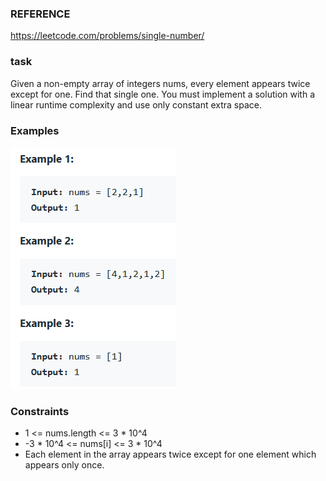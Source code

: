### REFERENCE
https://leetcode.com/problems/single-number/

### task
Given a non-empty array of integers nums, every element appears twice except for one. Find that single one.
You must implement a solution with a linear runtime complexity and use only constant extra space.

### Examples
![alt text](single-number.PNG)

### Constraints
* 1 <= nums.length <= 3 * 10^4
* -3 * 10^4 <= nums[i] <= 3 * 10^4
* Each element in the array appears twice except for one element which appears only once.
